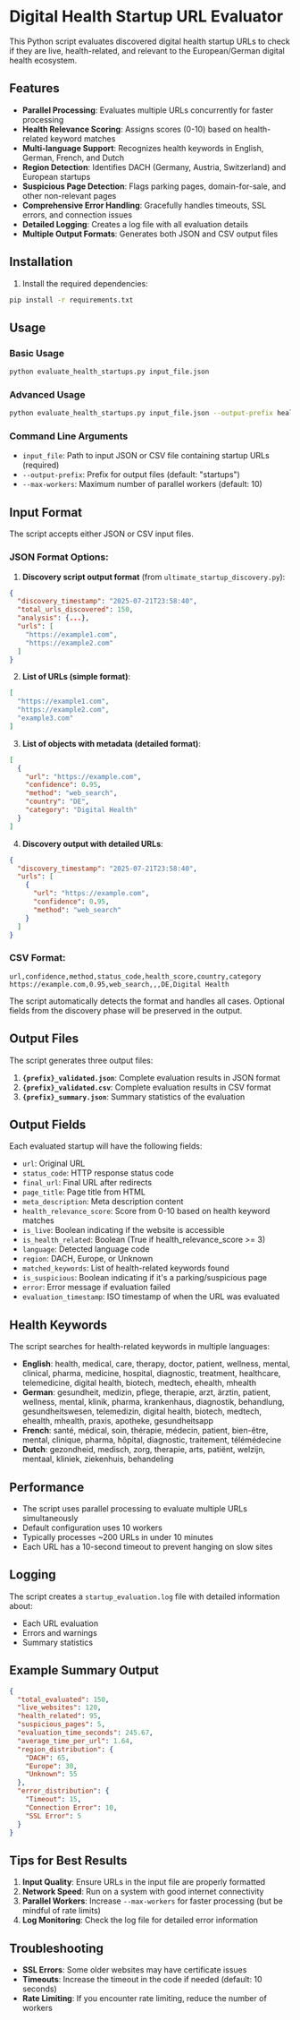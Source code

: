 # Digital Health Startup URL Evaluator

This Python script evaluates discovered digital health startup URLs to check if they are live, health-related, and relevant to the European/German digital health ecosystem.

## Features

- **Parallel Processing**: Evaluates multiple URLs concurrently for faster processing
- **Health Relevance Scoring**: Assigns scores (0-10) based on health-related keyword matches
- **Multi-language Support**: Recognizes health keywords in English, German, French, and Dutch
- **Region Detection**: Identifies DACH (Germany, Austria, Switzerland) and European startups
- **Suspicious Page Detection**: Flags parking pages, domain-for-sale, and other non-relevant pages
- **Comprehensive Error Handling**: Gracefully handles timeouts, SSL errors, and connection issues
- **Detailed Logging**: Creates a log file with all evaluation details
- **Multiple Output Formats**: Generates both JSON and CSV output files

## Installation

1. Install the required dependencies:
```bash
pip install -r requirements.txt
```

## Usage

### Basic Usage

```bash
python evaluate_health_startups.py input_file.json
```

### Advanced Usage

```bash
python evaluate_health_startups.py input_file.json --output-prefix health_startups --max-workers 20
```

### Command Line Arguments

- `input_file`: Path to input JSON or CSV file containing startup URLs (required)
- `--output-prefix`: Prefix for output files (default: "startups")
- `--max-workers`: Maximum number of parallel workers (default: 10)

## Input Format

The script accepts either JSON or CSV input files.

### JSON Format Options:

1. **Discovery script output format** (from `ultimate_startup_discovery.py`):
```json
{
  "discovery_timestamp": "2025-07-21T23:58:40",
  "total_urls_discovered": 150,
  "analysis": {...},
  "urls": [
    "https://example1.com",
    "https://example2.com"
  ]
}
```

2. **List of URLs (simple format)**:
```json
[
  "https://example1.com",
  "https://example2.com",
  "example3.com"
]
```

3. **List of objects with metadata (detailed format)**:
```json
[
  {
    "url": "https://example.com",
    "confidence": 0.95,
    "method": "web_search",
    "country": "DE",
    "category": "Digital Health"
  }
]
```

4. **Discovery output with detailed URLs**:
```json
{
  "discovery_timestamp": "2025-07-21T23:58:40",
  "urls": [
    {
      "url": "https://example.com",
      "confidence": 0.95,
      "method": "web_search"
    }
  ]
}
```

### CSV Format:
```csv
url,confidence,method,status_code,health_score,country,category
https://example.com,0.95,web_search,,,DE,Digital Health
```

The script automatically detects the format and handles all cases. Optional fields from the discovery phase will be preserved in the output.

## Output Files

The script generates three output files:

1. **`{prefix}_validated.json`**: Complete evaluation results in JSON format
2. **`{prefix}_validated.csv`**: Complete evaluation results in CSV format
3. **`{prefix}_summary.json`**: Summary statistics of the evaluation

## Output Fields

Each evaluated startup will have the following fields:

- `url`: Original URL
- `status_code`: HTTP response status code
- `final_url`: Final URL after redirects
- `page_title`: Page title from HTML
- `meta_description`: Meta description content
- `health_relevance_score`: Score from 0-10 based on health keyword matches
- `is_live`: Boolean indicating if the website is accessible
- `is_health_related`: Boolean (True if health_relevance_score >= 3)
- `language`: Detected language code
- `region`: DACH, Europe, or Unknown
- `matched_keywords`: List of health-related keywords found
- `is_suspicious`: Boolean indicating if it's a parking/suspicious page
- `error`: Error message if evaluation failed
- `evaluation_timestamp`: ISO timestamp of when the URL was evaluated

## Health Keywords

The script searches for health-related keywords in multiple languages:

- **English**: health, medical, care, therapy, doctor, patient, wellness, mental, clinical, pharma, medicine, hospital, diagnostic, treatment, healthcare, telemedicine, digital health, biotech, medtech, ehealth, mhealth
- **German**: gesundheit, medizin, pflege, therapie, arzt, ärztin, patient, wellness, mental, klinik, pharma, krankenhaus, diagnostik, behandlung, gesundheitswesen, telemedizin, digital health, biotech, medtech, ehealth, mhealth, praxis, apotheke, gesundheitsapp
- **French**: santé, médical, soin, thérapie, médecin, patient, bien-être, mental, clinique, pharma, hôpital, diagnostic, traitement, télémédecine
- **Dutch**: gezondheid, medisch, zorg, therapie, arts, patiënt, welzijn, mentaal, kliniek, ziekenhuis, behandeling

## Performance

- The script uses parallel processing to evaluate multiple URLs simultaneously
- Default configuration uses 10 workers
- Typically processes ~200 URLs in under 10 minutes
- Each URL has a 10-second timeout to prevent hanging on slow sites

## Logging

The script creates a `startup_evaluation.log` file with detailed information about:
- Each URL evaluation
- Errors and warnings
- Summary statistics

## Example Summary Output

```json
{
  "total_evaluated": 150,
  "live_websites": 120,
  "health_related": 95,
  "suspicious_pages": 5,
  "evaluation_time_seconds": 245.67,
  "average_time_per_url": 1.64,
  "region_distribution": {
    "DACH": 65,
    "Europe": 30,
    "Unknown": 55
  },
  "error_distribution": {
    "Timeout": 15,
    "Connection Error": 10,
    "SSL Error": 5
  }
}
```

## Tips for Best Results

1. **Input Quality**: Ensure URLs in the input file are properly formatted
2. **Network Speed**: Run on a system with good internet connectivity
3. **Parallel Workers**: Increase `--max-workers` for faster processing (but be mindful of rate limits)
4. **Log Monitoring**: Check the log file for detailed error information

## Troubleshooting

- **SSL Errors**: Some older websites may have certificate issues
- **Timeouts**: Increase the timeout in the code if needed (default: 10 seconds)
- **Rate Limiting**: If you encounter rate limiting, reduce the number of workers